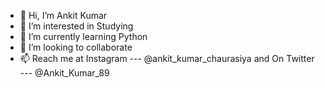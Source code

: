 - 👋 Hi, I’m Ankit Kumar
- 👀 I’m interested in Studying
- 🌱 I’m currently learning Python
- 💞️ I’m looking to collaborate 
- 📫 Reach me at Instagram --- @ankit_kumar_chaurasiya and On Twitter --- @Ankit_Kumar_89

<!---
ankit8291/ankit8291 is a ✨ special ✨ repository because its `README.md` (this file) appears on your GitHub profile.
You can click the Preview link to take a look at your changes.
--->
